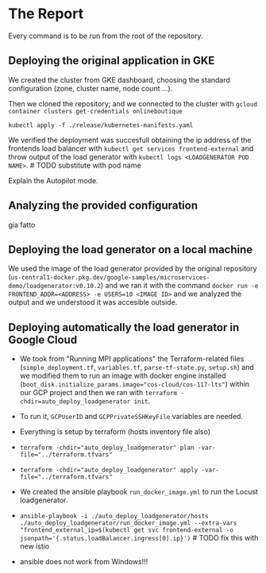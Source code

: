 # The Report

Every command is to be run from the root of the repository.

## Deploying the original application in GKE

We created the cluster from GKE dashboard, choosing the standard configuration (zone, cluster name, node count ...).

Then we cloned the repository;
 and we connected to the cluster with `gcloud container clusters get-credentials onlineboutique`

`kubectl apply -f ./release/kubernetes-manifests.yaml`

We verified the deployment was succesfull obtaining the ip address of the frontends load balancer with `kubectl get services frontend-external` and throw output of the load generator with `kubectl logs <LOADGENERATOR POD NAME>`. # TODO substitute with pod name

Explain the Autopilot mode.

## Analyzing the provided configuration

gia fatto

## Deploying the load generator on a local machine

We used the image of the load generator provided by the original repository (`us-central1-docker.pkg.dev/google-samples/microservices-demo/loadgenerator:v0.10.2`) and we ran it with the command `docker run -e FRONTEND_ADDR=<ADDRESS> -e USERS=10 <IMAGE ID>` and we analyzed the output and we understood it was accesible outside.

<!-- We build the image of the load generator ***microservices-demo/src/loadgenerator/Dockerfile*** using the command ***docker buildx build path/to/Dockerfile parent***. Then we ran the container with ***docker run -e FRONTEND_ADDR=[ADDRESS] -e USERS=10 [IMAGE ID]*** and we analyzed the output and we understood that it was accesible outside. -->

## Deploying automatically the load generator in Google Cloud

- We took from "Running MPI applications" the Terraform-related files (`simple_deployment.tf`, `variables.tf`, `parse-tf-state.py`, `setup.sh`) and we modified them to run an image with docker engine installed (`boot_disk.initialize_params.image="cos-cloud/cos-117-lts"`) within our GCP project and then we ran with `terraform -chdir=auto_deploy_loadgenerator init`.
- To run it, `GCPUserID` and `GCPPrivateSSHKeyFile` variables are needed.
- Everything is setup by terraform (hosts inventory file also)
- `terraform -chdir="auto_deploy_loadgenerator" plan -var-file="../terraform.tfvars"`
- `terraform -chdir="auto_deploy_loadgenerator" apply -var-file="../terraform.tfvars"`

- We created the ansible playbook `run_docker_image.yml` to run the Locust loadgenerator.
- `ansible-playbook -i ./auto_deploy_loadgenerator/hosts ./auto_deploy_loadgenerator/run_docker_image.yml --extra-vars "frontend_external_ip=$(kubectl get svc frontend-external -o jsonpath='{.status.loadBalancer.ingress[0].ip}')` # TODO fix this with new istio
- ansible does not work from Windows!!!
